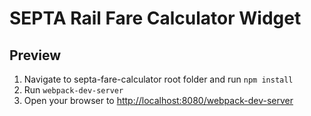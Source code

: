 # SEPTA Rail Fare Calculator Widget

## Preview

1. Navigate to septa-fare-calculator root folder and run `npm install`
2. Run `webpack-dev-server`
3. Open your browser to [http://localhost:8080/webpack-dev-server](http://localhost:8080/webpack-dev-server)
